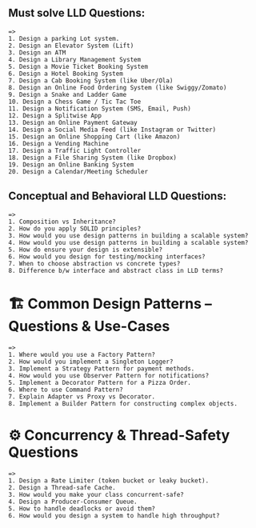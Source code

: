 ## Must solve LLD Questions: 
    =>
    1. Design a parking Lot system.
    2. Design an Elevator System (Lift)
    3. Design an ATM
    4. Design a Library Management System
    5. Design a Movie Ticket Booking System
    6. Design a Hotel Booking System
    7. Design a Cab Booking System (like Uber/Ola)
    8. Design an Online Food Ordering System (like Swiggy/Zomato)
    9. Design a Snake and Ladder Game
    10. Design a Chess Game / Tic Tac Toe
    11. Design a Notification System (SMS, Email, Push)
    12. Design a Splitwise App
    13. Design an Online Payment Gateway
    14. Design a Social Media Feed (like Instagram or Twitter)
    15. Design an Online Shopping Cart (like Amazon)
    16. Design a Vending Machine
    17. Design a Traffic Light Controller
    18. Design a File Sharing System (like Dropbox)
    19. Design an Online Banking System
    20. Design a Calendar/Meeting Scheduler

## Conceptual and Behavioral LLD Questions:
    =>
    1. Composition vs Inheritance?
    2. How do you apply SOLID principles?
    3. How would you use design patterns in building a scalable system?
    4. How would you use design patterns in building a scalable system?
    5. How do ensure your design is extensible?
    6. How would you design for testing/mocking interfaces?
    7. When to choose abstraction vs concrete types?
    8. Difference b/w interface and abstract class in LLD terms?


# 🏗️ Common Design Patterns – Questions & Use-Cases
    =>
    1. Where would you use a Factory Pattern?
    2. How would you implement a Singleton Logger?
    3. Implement a Strategy Pattern for payment methods.
    4. How would you use Observer Pattern for notifications?
    5. Implement a Decorator Pattern for a Pizza Order.
    6. Where to use Command Pattern?
    7. Explain Adapter vs Proxy vs Decorator.
    8. Implement a Builder Pattern for constructing complex objects.

# ⚙️ Concurrency & Thread-Safety Questions
    =>
    1. Design a Rate Limiter (token bucket or leaky bucket).
    2. Design a Thread-safe Cache.
    3. How would you make your class concurrent-safe?
    4. Design a Producer-Consumer Queue.
    5. How to handle deadlocks or avoid them?
    6. How would you design a system to handle high throughput?

